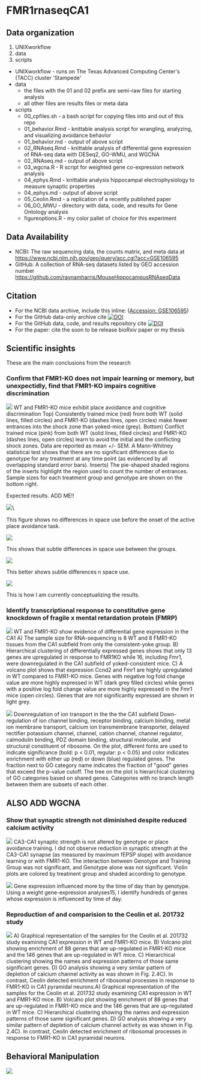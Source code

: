 # FMR1rnaseqCA1

## Data organization

1. UNIXworkflow 
1. data
1. scripts

- UNIXworkflow - runs on The Texas Advanced Computing Center's (TACC) cluster 'Stampede'
- data
	- the files with the 01 and 02 prefix are semi-raw files for starting analysis
	- all other files are results files or meta data
- scripts
	- 00_cpfiles.sh	- a bash script for copying files into and out of this repo
	- 01_behavior.Rmd - knittable analysis script for wrangling, analyzing, and visualizing avoidance behavior 
	- 01_behavior.md - output of above script
	- 02_RNAseq.Rmd	- knittable analysis of differential gene expression of RNA-seq data with DESeq2, GO-WMU, and WGCNA
	- 02_RNAseq.md	- output of above script
	- 03_wgcna.R	- R script for weighted gene co-expression network analysis
	- 04_ephys.Rmd	- knittable analysis hippocampal electrophysiology to measure synaptic properties
	- 04_ephys.md - output of above script
	- 05_Ceolin.Rmd - a replication of a recently published paper
	- 06_GO_MWU	- directory with data, code, and results for Gene Ontology analysis
	- figureoptions.R - my color pallet of choice for this experiment

## Data Availability

- NCBI: The raw sequencing data, the counts matrix, and meta data at https://www.ncbi.nlm.nih.gov/geo/query/acc.cgi?acc=GSE106595
- GitHub: A collection of RNA-seq datasets listed by GEO accession number https://github.com/raynamharris/MouseHippocampusRNAseqData

## Citation 

- For the NCBI data archive, include this inline: ([Accession: GSE106595](https://www.ncbi.nlm.nih.gov/geo/query/acc.cgi?acc=GSE106595))
- For the GitHub data-only archive cite [![DOI](https://zenodo.org/badge/94957366.svg)](https://zenodo.org/badge/latestdoi/94957366)
- For the GitHub data, code, and results repository cite [![DOI](https://zenodo.org/badge/101933073.svg)](https://zenodo.org/badge/latestdoi/101933073)
- For the paper: cite the soon to be release bioRxiv paper or my thesis

## Scientific insights

These are the main conclusions from the research

### Confirm that FMR1-KO does not impair learning or memory, but unexpectidly, find that FMR1-KO impairs cognitive discrimination

![](./figures/fig1-02.png)
WT and FMR1-KO mice exhibit place avoidance and cognitive discrimination
Top) Consistently trained mice (red) from both WT (solid lines, filled circles) and FMR1-KO (dashes lines, open circles) make fewer entrances into the shock zone than yoked-mice (grey). Bottom) Conflict trained mice (pink) from both WT (solid lines, filled circles) and FMR1-KO (dashes lines, open circles) learn to avoid the initial and the conflicting shock zones. Data are reported as mean +/- SEM. A Mann-Whitney statistical test shows that there are no significant differences due to genotype for any treatment at any time point (as evidenced by all overlapping standard error bars). Inserts) The pie-shaped shaded regions of the inserts highlight the region used to count the number of entrances. Sample sizes for each treatment group and genotype are shown on the bottom right.

Expected results. ADD ME!!

![](./figures/fig1-06.png)\

This figure shows no differences in space use before the onset of the active place avoidance task.

![](./figures/fig1-04.png)

This shows that subtle differences in space use between the groups.

![](./figures/fig1-05.png)

This better shows subtle differences n space use. 


![](./figures/fig1-07.png)

This is how I am currently conceptualizing the results.


### Identify transcriptional response to constitutive gene knockdown of fragile x mental retardation protein (FMRP)

![](./figures/fig1-03.png)
WT and FMR1-KO show evidence of differential gene expression in the CA1
A)  The sample size for RNA-sequencing is 8 WT and 8 FMR1-KO tissues from the CA1 subfield from only the consistent-yoke group. B) Hierarchical clustering of differentially expressed genes shows that only 13 genes are upregulated in response to FMR1KO while 16, including Fmr1, were downregulated in the CA1 subfield of yoked-consistent mice. C) A volcano plot shows that expression Ccnd2 and Fmr1 are highly upregulated in WT compared to FMR1-KO mice. Genes with negative log fold change value are more highly expressed in WT (dark grey filled circles) while genes with a positive log fold change value are more highly expressed in the Fmr1 mice (open circles). Genes that are not significantly expressed are shown in light grey.

![](./figures/fig1-09.png)
Downregulation of ion transport in the the the CA1 subfield 
Down-regulation of ion channel binding, receptor binding, calcium binding, metal ion membrane transport, calcium ion transmembrane transporter, delayed rectifier potassium channel, channel, cation channel, channel regulator, calmodulin binding, PDZ domain binding, structural molecular, and structural constituent of ribosome. On the plot, different fonts are used to indicate significance (bold: p < 0.01, regular: p < 0.05) and color indicates enrichment with either up (red) or down (blue) regulated genes. The fraction next to GO category name indicates the fraction of "good" genes that exceed the p-value cutoff. The tree on the plot is hierarchical clustering of GO categories based on shared genes. Categories with no branch length between them are subsets of each other.

## ALSO ADD WGCNA

### Show that synaptic strength not diminished despite reduced calcium activity 

![](./figures/ephys3.png)
CA3-CA1 synaptic strength is not altered by genotype or place avoidance training.
I did not observe reduction in synaptic strength at the CA3-CA1 synapse (as measured by maximum fEPSP slope) with avoidance learning or with FMR1-KO. The interaction between Genotype and Training Group was not significant, and Genotype alone was not significant. Violin plots are colored by treatment group and shaded according to genotype.  

![](./figures/fig2-02.png)
Gene expression influenced more by the time of day than by genotype.
Using a weight gene-expression analyses15, I identify hundreds of genes whose expression is influenced by time of day. 

### Reproduction of and comparision to the Ceolin et al. 201732 study

![](./figures/fig3-01.png)
A) Graphical representation of the samples for the Ceolin et al. 201732 study examining CA1 expression in WT and FMR1-KO mice. B)  Volcano plot showing enrichment of 88 genes that are up-regulated in FMR1-KO mice and the 146 genes that are up-regulated in WT mice. C) Hierarchical clustering showing the names and expression patterns of those same significant genes. D) GO analysis showing a very similar pattern of depletion of calcium channel activity as was shown in Fig. 2.4C). In contrast, Ceolin detected enrichment of ribosomal processes in response to FMR1-KO in CA1 pyramidal neurons.A) Graphical representation of the samples for the Ceolin et al. 201732 study examining CA1 expression in WT and FMR1-KO mice. B)  Volcano plot showing enrichment of 88 genes that are up-regulated in FMR1-KO mice and the 146 genes that are up-regulated in WT mice. C) Hierarchical clustering showing the names and expression patterns of those same significant genes. D) GO analysis showing a very similar pattern of depletion of calcium channel activity as was shown in Fig. 2.4C). In contrast, Ceolin detected enrichment of ribosomal processes in response to FMR1-KO in CA1 pyramidal neurons.

## Behavioral Manipulation

![](./figures/fig1-01.png)